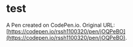 # test

A Pen created on CodePen.io. Original URL: [https://codepen.io/rssh1100320/pen/jOQPeBO](https://codepen.io/rssh1100320/pen/jOQPeBO).

